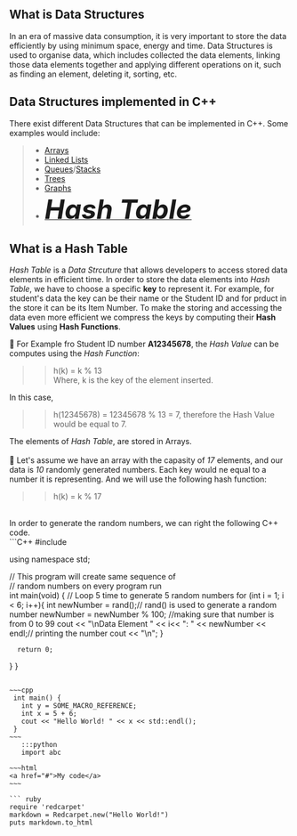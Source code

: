 ## What is Data Structures
  In an era of massive data consumption, it is very important to store the data efficiently by using minimum space, energy and time. Data Structures is used to organise data, which includes collected the data elements, linking those data elements together and applying different operations on it, such as finding an element, deleting it, sorting, etc.
  
  ## Data Structures implemented in C++
  There exist different Data Structures that can be implemented in C++. Some examples would include:
  
   >-   [Arrays](http://www.cplusplus.com/doc/tutorial/arrays/)
   >-   [Linked Lists](https://www.geeksforgeeks.org/data-structures/linked-list/)
   >-   [Queues](http://www.cplusplus.com/reference/queue/queue/)/[Stacks](http://www.cplusplus.com/reference/stack/stack/)
   >-   [Trees](https://www.geeksforgeeks.org/binary-tree-set-1-introduction/)
   >-   [Graphs](https://stackoverflow.com/questions/5493474/graph-implementation-c)
   >-   [<font size="30">___Hash Table___</font>](https://github.com/vardtlv/Tutorials/blob/master/DataStructeres/README.md#what-are-hash-maps)
   
  ## What is a Hash Table
  _Hash Table_ is a _Data Strcuture_ that allows developers to access stored data elements in efficient time. In order to store the data elements into _Hash Table_, we have to choose a specific __key__ to represent it. For example, for student's data the key can be their name or the Student ID and for prduct in the store it can be its Item Number. To make the storing and accessing the data even more efficient we compress the keys by computing their __Hash Values__ using __Hash Functions__. 
  
:small_blue_diamond: For Example fro Student ID number __A12345678__, the _Hash Value_ can be computes using the _Hash Function_:
    
   >>  h(k) = k % 13   
   >>  Where, k is the key of the element inserted.
   
   In this case,
   >>  h(12345678) = 12345678 % 13 = 7, therefore the Hash Value would be equal to 7.
   
The elements of _Hash Table_, are stored in Arrays. <br /> <br />
:small_blue_diamond:  Let's assume we have an array with the capasity of _17_ elements, and our data is _10_ randomly generated numbers. Each key would ne equal to a number it is representing. And we will use the following hash function:

   >>  h(k) = k % 17
<br />
In order to generate the random numbers, we can right the following C++ code.

<br />
```C++
  #include <iostream>
   
  
  using namespace std;
   
  // This program will create same sequence of  
  // random numbers on every program run  
  int main(void)
  {
      // Loop 5 time to generate 5 random numbers 
      for (int i = 1; i < 6; i++){
          int newNumber = rand();// rand() is used to generate a random number
          newNumber = newNumber % 100; //making sure that number is from 0 to 99
          cout << "\nData Element " << i<< ": " <<  newNumber << endl;// printing     the number
          cout << "\n";
      }
  
      return 0;
  }
}
```

~~~cpp
 int main() {
   int y = SOME_MACRO_REFERENCE;
   int x = 5 + 6;
   cout << "Hello World! " << x << std::endl();
 }
~~~
   :::python
   import abc
   
~~~html
<a href="#">My code</a>
~~~

``` ruby
require 'redcarpet'
markdown = Redcarpet.new("Hello World!")
puts markdown.to_html
```
  
